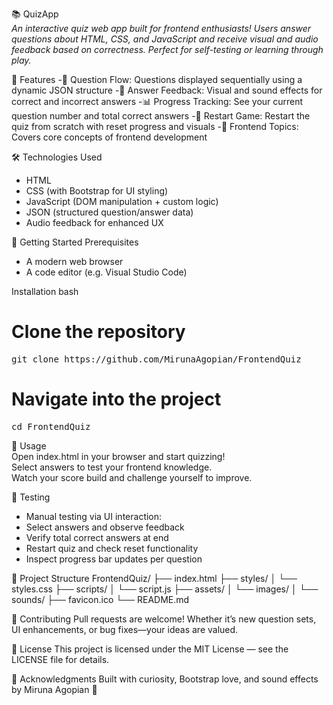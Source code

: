 📚 QuizApp <br>
_An interactive quiz web app built for frontend enthusiasts! Users answer questions about HTML, CSS, and JavaScript and receive visual and audio feedback based on correctness. Perfect for self-testing or learning through play._

🚀 Features
-🔢 Question Flow: Questions displayed sequentially using a dynamic JSON structure 
-🎯 Answer Feedback: Visual and sound effects for correct and incorrect answers 
-📊 Progress Tracking: See your current question number and total correct answers 
-🔁 Restart Game: Restart the quiz from scratch with reset progress and visuals 
-🧠 Frontend Topics: Covers core concepts of frontend development

🛠️ Technologies Used
- HTML
- CSS (with Bootstrap for UI styling)
- JavaScript (DOM manipulation + custom logic)
- JSON (structured question/answer data)
- Audio feedback for enhanced UX

🏁 Getting Started
Prerequisites
- A modern web browser
- A code editor (e.g. Visual Studio Code)

Installation
bash
# Clone the repository
<pre>
git clone https://github.com/MirunaAgopian/FrontendQuiz
</pre>

# Navigate into the project
<pre>
cd FrontendQuiz
</pre>
🔧 Usage <br>
Open index.html in your browser and start quizzing! <br>
Select answers to test your frontend knowledge. <br>
Watch your score build and challenge yourself to improve. <br>

🧪 Testing
- Manual testing via UI interaction:
- Select answers and observe feedback
- Verify total correct answers at end
- Restart quiz and check reset functionality
- Inspect progress bar updates per question

📁 Project Structure
FrontendQuiz/
├── index.html
├── styles/
│   └── styles.css
├── scripts/
│   └── script.js
├── assets/
│   └── images/
│   └── sounds/
├── favicon.ico
└── README.md

🤝 Contributing
Pull requests are welcome! Whether it’s new question sets, UI enhancements, or bug fixes—your ideas are valued.

📄 License
This project is licensed under the MIT License — see the LICENSE file for details.

🙌 Acknowledgments
Built with curiosity, Bootstrap love, and sound effects by Miruna Agopian 💙
